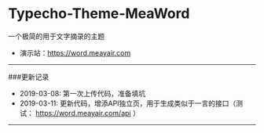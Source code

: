 # Typecho-Theme-MeaWord
一个极简的用于文字摘录的主题

* 演示站：https://word.meayair.com

---

###更新记录

* 2019-03-08: 第一次上传代码，准备填坑
* 2019-03-11: 更新代码，增添API独立页，用于生成类似于一言的接口（测试： https://word.meayair.com/api ）


---
